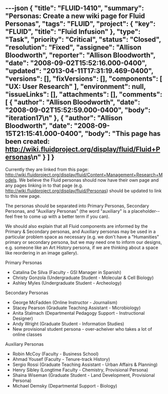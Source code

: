 ---json
{
  "title": "FLUID-1410",
  "summary": "Personas: Create a new wiki page for Fluid Personas",
  "tags": "FLUID",
  "project": {
    "key": "FLUID",
    "title": "Fluid Infusion"
  },
  "type": "Task",
  "priority": "Critical",
  "status": "Closed",
  "resolution": "Fixed",
  "assignee": "Allison Bloodworth",
  "reporter": "Allison Bloodworth",
  "date": "2008-09-02T15:52:16.000-0400",
  "updated": "2013-04-11T17:31:19.469-0400",
  "versions": [],
  "fixVersions": [],
  "components": [
    "UX: User Research"
  ],
  "environment": null,
  "issueLinks": [],
  "attachments": [],
  "comments": [
    {
      "author": "Allison Bloodworth",
      "date": "2008-09-02T15:52:59.000-0400",
      "body": "iteration17\n"
    },
    {
      "author": "Allison Bloodworth",
      "date": "2008-09-15T21:15:41.000-0400",
      "body": "This page has been created: <http://wiki.fluidproject.org/display/fluid/Fluid+Personas>\n"
    }
  ]
}
---
Currently they are linked from this page: <http://wiki.fluidproject.org/display/fluid/Content+Management+Research+Models>. We believe the Fluid personas should now have their own page and any pages linking in to that page (e.g. <http://wiki.fluidproject.org/display/fluid/Personas>) should be updated to link to this new page.&#x20;

The personas should be separated into Primary Personas, Secondary Personas, and "Auxiliary Personas" (the word "auxiliary" is a placeholder--feel free to come up with a better term if you can).&#x20;

We should also explain that all Fluid components are informed by the Primary & Secondary personas, and Auxiliary personas may be used in a particular problem space as necessary (e.g. we don't have a "Humanities" primary or secondary persona, but we may need one to inform our designs, e.g. someone like an Art History persona, if we are thinking about a space like reordering in an image gallery).

Primary Personas

* Catalina De Silva (Faculty - GSI Manager in Spanish)
* Christy Gonzola (Undergraduate Student - Molecular & Cell Biology)
* Ashley Myles (Undergraduate Student - Archeology)

Secondary Personas

* George McFadden (Online Instructor - Journalism)
* Stacey Pearson (Graduate Teaching Assistant - Microbiology)
* Anita Stalmach (Departmental Pedagogy Support - Instructional Designer)
* Andy Wright (Graduate Student - Information Studies)
* New provisional student persona - over-acheiver who takes a lot of online classes&#x20;

Auxiliary Personas

* Robin McCoy (Faculty - Business School)
* Ahmad Yousef (Faculty - Tenure-track History)
* Sergio Rossi (Graduate Teaching Assistant - Urban Affairs & Planning)
* Henry Sibley (Longtime Faculty - Chemistry, Provisional Persona)
* Shaina Wiseman (Graduate Student - Land Development, Provisional Persona)
* Michael Demsky (Departmental Support - Biology)

        